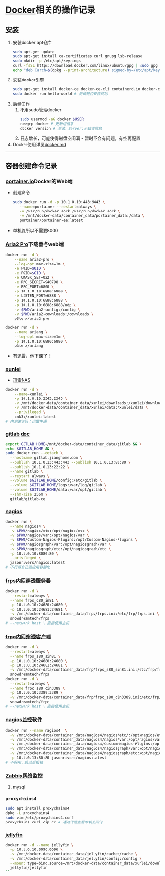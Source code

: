 # [Docker](https://www.docker.com/)相关的操作记录

## [安装](https://docs.docker.com/engine/install/ubuntu/)
1. 安装docker apt仓库
   ```bash
   sudo apt-get update
   sudo apt-get install ca-certificates curl gnupg lsb-release
   sudo mkdir -p /etc/apt/keyrings
   curl -fsSL https://download.docker.com/linux/ubuntu/gpg | sudo gpg --dearmor -o /etc/apt/keyrings/docker.gpg
   echo "deb [arch=$(dpkg --print-architecture) signed-by=/etc/apt/keyrings/docker.gpg] https://download.docker.com/linux/ubuntu $(lsb_release -cs) stable" | sudo tee /etc/apt/sources.list.d/docker.list > /dev/null
   ```
2. 安装docker引擎
   ```bash
   sudo apt-get install docker-ce docker-ce-cli containerd.io docker-compose-plugin
   sudo docker run hello-world # 测试是否安装成功
   ```
3. [后续工作](https://docs.docker.com/engine/install/linux-postinstall/)
   1. 不用sudo管理docker
      ```bash
      sudo usermod -aG docker $USER
      newgrp docker # 更新组信息
      docker version # 测试，Server:无错误信息
      ```
   2. 日志增长，可能使得磁盘空间满 - 暂时不会有问题，有空再配置
4. Docker使用详见[docker.md](./docker.md)
***
## 容器创建命令记录
### [portainer.io](https://www.portainer.io/)Docker的Web端
* 创建命令
  ```bash
  sudo docker run -d -p 10.1.0.10:443:9443 \
     --name=portainer --restart=always \
     -v /var/run/docker.sock:/var/run/docker.sock \
     -v /mnt/docker-data/container_data/portainer_data:/data \
     portainer/portainer-ee:latest
  ```
* 单机跑所以不需要8000
### [Aria2 Pro](https://hub.docker.com/r/p3terx/aria2-pro)下载器与web端
```bash
docker run -d \
    --name aria2-pro \
    --log-opt max-size=1m \
    -e PUID=$UID \
    -e PGID=$GID \
    -e UMASK_SET=022 \
    -e RPC_SECRET=940798 \
    -e RPC_PORT=6800 \
    -p 10.1.0.10:6800:6800 \
    -e LISTEN_PORT=6888 \
    -p 10.1.0.10:6888:6888 \
    -p 10.1.0.10:6888:6888/udp \
    -v $PWD/aria2-config:/config \
    -v $PWD/aria2-downloads:/downloads \
    p3terx/aria2-pro

docker run -d \
    --name ariang \
    --log-opt max-size=1m \
    -p 10.1.0.10:6880:6880 \
    p3terx/ariang
```
* 有迅雷，他下课了！
### [xunlei](https://hub.docker.com/r/cnk3x/xunlei)
* [迅雷NAS](https://nas.xunlei.com/install)
```bash
docker run -d \
    --name=xunlei \
    -p 10.1.0.10:2345:2345 \
    -v /mnt/docker-data/container_data/xunlei/downloads:/xunlei/downloads \
    -v /mnt/docker-data/container_data/xunlei/data:/xunlei/data \
    --privileged \
    cnk3x/xunlei:latest
# 内测邀请码：迅雷牛通
```
### [gitlab](https://hub.docker.com/r/gitlab/gitlab-ce) [doc](https://docs.gitlab.com/ee/install/docker.html)
```bash
export GITLAB_HOME=/mnt/docker-data/container_data/gitlab && \
echo $GITLAB_HOME && \
sudo docker run --detach \
  --hostname gitlab.jianghome.com \
  --publish 10.1.0.13:443:443 --publish 10.1.0.13:80:80 \
  --publish 10.1.0.13:22:22 \
  --name gitlab \
  --restart always \
  --volume $GITLAB_HOME/config:/etc/gitlab \
  --volume $GITLAB_HOME/logs:/var/log/gitlab \
  --volume $GITLAB_HOME/data:/var/opt/gitlab \
  --shm-size 256m \
  gitlab/gitlab-ce
```
### [nagios](https://hub.docker.com/r/jasonrivers/nagios)
```bash
docker run \
  --name nagios4 \
  -v $PWD/nagios/etc:/opt/nagios/etc \
  -v $PWD/nagios/var:/opt/nagios/var \
  -v $PWD/Custom-Nagios-Plugins:/opt/Custom-Nagios-Plugins \
  -v $PWD/nagiosgraph/var:/opt/nagiosgraph/var \
  -v $PWD/nagiosgraph/etc:/opt/nagiosgraph/etc \
  -p 10.1.0.10:8080:80 \
  --privileged \
  jasonrivers/nagios:latest
# 不行得自己做应用容器化
```
### [frps内网穿透服务器](https://hub.docker.com/r/snowdreamtech/frps)
```bash
docker run -d \
  --restart=always \
  --name frps_c80_in81 \
  -p 10.1.0.10:24680:24680 \
  -p 10.1.0.10:24681:24681 \
  -v /mnt/docker-data/container_data/frps/frps.ini:/etc/frp/frps.ini \
  snowdreamtech/frps
# --network host \ 直接使用主机
```
### [frpc内网穿透客户端](https://hub.docker.com/r/snowdreamtech/frpc)
```bash
docker run -d \
  --restart=always \
  --name frps_s80_sin81 \
  -p 10.1.0.10:24680:24680 \
  -p 10.1.0.10:24681:24681 \
  -v /mnt/docker-data/container_data/frp/frps_s80_sin81.ini:/etc/frp/frps.ini \
  snowdreamtech/frps
docker run -d \
  --restart=always \
  --name frpc_s80_cin3389 \
  -p 10.1.0.10:3389:3389 \
  -v /mnt/docker-data/container_data/frp/frpc_s80_cin3389.ini:/etc/frp/frpc.ini \
  snowdreamtech/frpc
# --network host \ 直接使用主机
```
### [nagios监控软件](https://hub.docker.com/r/jasonrivers/nagios)
```bash
docker run --name nagios4  \
  -v /mnt/docker-data/container_data/nagios4/nagios/etc/:/opt/nagios/etc/ \
  -v /mnt/docker-data/container_data/nagios4/nagios/var:/opt/nagios/var/ \
  -v /mnt/docker-data/container_data/nagios4/Custom-Nagios-Plugins:/opt/Custom-Nagios-Plugins \
  -v /mnt/docker-data/container_data/nagios4/nagiosgraph/var:/opt/nagiosgraph/var \
  -v /mnt/docker-data/container_data/nagios4/nagiosgraph/etc:/opt/nagiosgraph/etc \
  -p 10.1.0.13:80:80 jasonrivers/nagios:latest
# 不好用，启动后报错
```
### [Zabbix网络监控](https://hub.docker.com/search?q=zabbix)
1. mysql
### `proxychains4`
```bash
sudo apt install proxychains4
dpkg -L proxychains4
sudo vim /etc/proxychains4.conf
proxychains curl cip.cc # 通过代理查看本机公网ip
```

### [jellyfin](https://jellyfin.org/docs/general/installation/container)
```bash
docker run -d --name jellyfin \
  -p 10.1.0.10:8096:8096 \
  -v /mnt/docker-data/container_data/jellyfin/cache:/cache \
  -v /mnt/docker-data/container_data/jellyfin/config:/config \
  --mount type=bind,source=/mnt/docker-data/container_data/xunlei/downloads,target=/media_xunlei_download,readonly \
  jellyfin/jellyfin
``